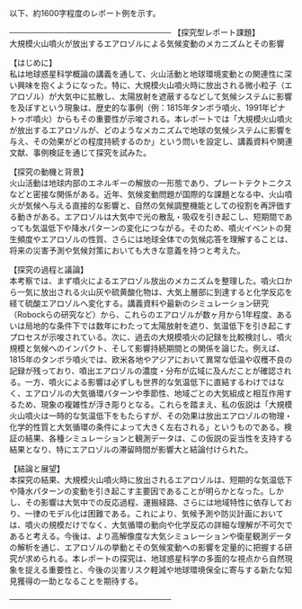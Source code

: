 以下、約1600字程度のレポート例を示す。

─────────────────────────────
【探究型レポート課題】  
大規模火山噴火が放出するエアロゾルによる気候変動のメカニズムとその影響

【はじめに】  
私は地球惑星科学概論の講義を通して、火山活動と地球環境変動との関連性に深い興味を抱くようになった。特に、大規模火山噴火時に放出される微小粒子（エアロゾル）が大気中に拡散し、太陽放射を遮蔽するなどして気候システムに影響を及ぼすという現象は、歴史的な事例（例：1815年タンボラ噴火、1991年ピナトゥボ噴火）からもその重要性が示唆される。本レポートでは「大規模火山噴火が放出するエアロゾルが、どのようなメカニズムで地球の気候システムに影響を与え、その効果がどの程度持続するのか」という問いを設定し、講義資料や関連文献、事例検証を通じて探究を試みた。

【探究の動機と背景】  
火山活動は地球内部のエネルギーの解放の一形態であり、プレートテクトニクスなどと密接な関係がある。近年、気候変動問題が国際的な課題となる中、火山噴火が気候へ与える直接的な影響と、自然の気候調整機能としての役割を再評価する動きがある。エアロゾルは大気中で光の散乱・吸収を引き起こし、短期間であっても気温低下や降水パターンの変化につながる。そのため、噴火イベントの発生頻度やエアロゾルの性質、さらには地球全体での気候応答を理解することは、将来の災害予測や気候対策においても大きな意義を持つと考えた。

【探究の過程と議論】  
本考察では、まず噴火によるエアロゾル放出のメカニズムを整理した。噴火口から一気に放出される火山灰や硫黄酸化物は、大気上層部に到達すると化学反応を経て硫酸エアロゾルへ変化する。講義資料や最新のシミュレーション研究（Robockらの研究など）から、これらのエアロゾルが数ヶ月から1年程度、あるいは局地的な条件下では数年にわたって太陽放射を遮り、気温低下を引き起こすプロセスが示唆されている。次に、過去の大規模噴火の記録を比較検討し、噴火規模と気候へのインパクト、そして影響持続期間との関係を論じた。例えば、1815年のタンボラ噴火では、欧米各地やアジアにおいて異常な低温や収穫不良の記録が残っており、噴出エアロゾルの濃度・分布が広域に及んだことが確認される。一方、噴火による影響は必ずしも世界的な気温低下に直結するわけではなく、エアロゾルの大気循環パターンや季節性、地域ごとの大気組成と相互作用するため、現象の複雑性が浮き彫りとなる。これらを踏まえ、私の仮説は「大規模火山噴火は一時的な気温低下をもたらすが、その効果は放出エアロゾルの物理・化学的性質と大気循環の条件によって大きく左右される」というものである。検証の結果、各種シミュレーションと観測データは、この仮説の妥当性を支持する結果となり、特にエアロゾルの滞留時間が影響大と結論付けられた。

【結論と展望】  
本探究の結果、大規模火山噴火時に放出されるエアロゾルは、短期的な気温低下や降水パターンの変動を引き起こす主要因であることが明らかとなった。しかし、その影響は大気中での反応過程、運搬経路、さらには地域特性に依存しており、一律のモデル化は困難である。これにより、気候予測や防災計画においては、噴火の規模だけでなく、大気循環の動向や化学反応の詳細な理解が不可欠であると考える。今後は、より高解像度な大気シミュレーションや衛星観測データの解析を通じ、エアロゾルの挙動とその気候変動への影響を定量的に把握する研究が求められる。本レポートの探究は、地球惑星科学の多面的な視点から自然現象を捉える重要性と、今後の災害リスク軽減や地球環境保全に寄与する新たな知見獲得の一助となることを期待する。

─────────────────────────────